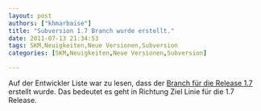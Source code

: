 ```yaml
---
layout: post
authors: ["khmarbaise"]
title: "Subversion 1.7 Branch wurde erstellt."
date: 2011-07-13 21:34:53
tags: SKM,Neuigkeiten,Neue Versionen,Subversion
categories: [SKM,Neuigkeiten,Neue Versionen,Subversion]

---
```

Auf der Entwickler Liste war zu lesen, dass der <a href="http://old.nabble.com/1.7.x-branch-has-been-created-ts32053470.html">Branch für die Release 1.7</a> erstellt wurde. Das bedeutet es geht in Richtung Ziel Linie für die 1.7 Release.
